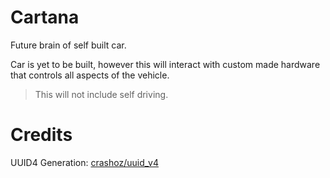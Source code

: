 # Cartana

Future brain of self built car.

Car is yet to be built, however this will interact with custom made hardware that controls all aspects of the vehicle. 

> This will not include self driving.

# Credits

UUID4 Generation: [crashoz/uuid_v4](https://github.com/crashoz/uuid_v4)
